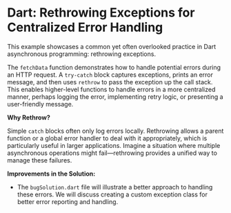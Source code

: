 # Dart: Rethrowing Exceptions for Centralized Error Handling

This example showcases a common yet often overlooked practice in Dart asynchronous programming: rethrowing exceptions.

The `fetchData` function demonstrates how to handle potential errors during an HTTP request.  A `try-catch` block captures exceptions, prints an error message, and then uses `rethrow` to pass the exception up the call stack.  This enables higher-level functions to handle errors in a more centralized manner, perhaps logging the error, implementing retry logic, or presenting a user-friendly message.

**Why Rethrow?**

Simple `catch` blocks often only log errors locally.  Rethrowing allows a parent function or a global error handler to deal with it appropriately, which is particularly useful in larger applications.  Imagine a situation where multiple asynchronous operations might fail—rethrowing provides a unified way to manage these failures.

**Improvements in the Solution:**

- The `bugSolution.dart` file will illustrate a better approach to handling these errors.  We will discuss creating a custom exception class for better error reporting and handling.